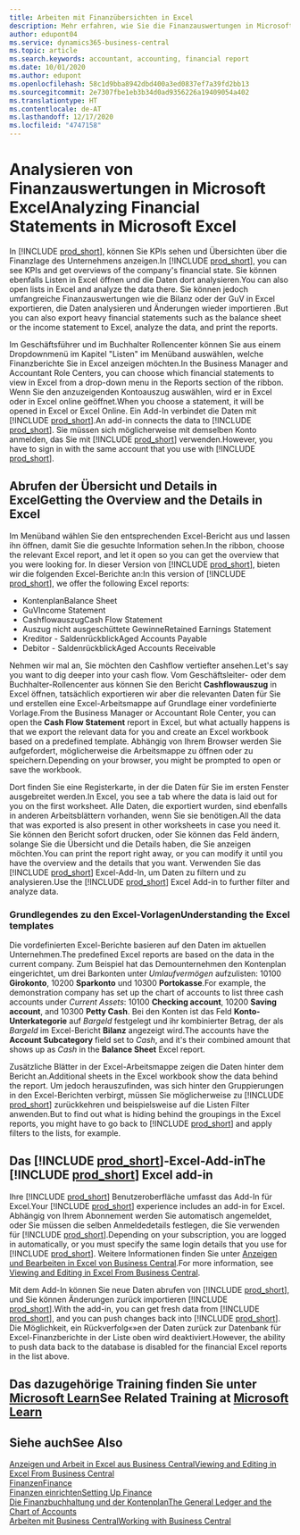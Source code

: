 ```yaml
---
title: Arbeiten mit Finanzübersichten in Excel
description: Mehr erfahren, wie Sie die Finanzauswertungen in Microsoft Excel von Business Central für eine bessere Analyse öffnen können.
author: edupont04
ms.service: dynamics365-business-central
ms.topic: article
ms.search.keywords: accountant, accounting, financial report
ms.date: 10/01/2020
ms.author: edupont
ms.openlocfilehash: 58c1d9bba8942dbd400a3ed0837ef7a39fd2bb13
ms.sourcegitcommit: 2e7307fbe1eb3b34d0ad9356226a19409054a402
ms.translationtype: HT
ms.contentlocale: de-AT
ms.lasthandoff: 12/17/2020
ms.locfileid: "4747158"
---
```

# <a name="analyzing-financial-statements-in-microsoft-excel"></a><span data-ttu-id="b04b3-103">Analysieren von Finanzauswertungen in Microsoft Excel</span><span class="sxs-lookup"><span data-stu-id="b04b3-103">Analyzing Financial Statements in Microsoft Excel</span></span>

<span data-ttu-id="b04b3-104">In [!INCLUDE [prod_short](includes/prod_short.md)], können Sie KPIs sehen und Übersichten über die Finanzlage des Unternehmens anzeigen.</span><span class="sxs-lookup"><span data-stu-id="b04b3-104">In [!INCLUDE [prod_short](includes/prod_short.md)], you can see KPIs and get overviews of the company's financial state.</span></span> <span data-ttu-id="b04b3-105">Sie können ebenfalls Listen in Excel öffnen und die Daten dort analysieren.</span><span class="sxs-lookup"><span data-stu-id="b04b3-105">You can also open lists in Excel and analyze the data there.</span></span> <span data-ttu-id="b04b3-106">Sie können jedoch umfangreiche Finanzauswertungen wie die Bilanz oder der GuV in Excel exportieren, die Daten analysieren und Änderungen wieder importieren .</span><span class="sxs-lookup"><span data-stu-id="b04b3-106">But you can also export heavy financial statements such as the balance sheet or the income statement to Excel, analyze the data, and print the reports.</span></span>  

<span data-ttu-id="b04b3-107">Im Geschäftsführer und im Buchhalter Rollencenter können Sie aus einem Dropdownmenü im Kapitel "Listen" im Menüband auswählen, welche Finanzberichte Sie in Excel anzeigen möchten.</span><span class="sxs-lookup"><span data-stu-id="b04b3-107">In the Business Manager and Accountant Role Centers, you can choose which financial statements to view in Excel from a drop-down menu in the Reports section of the ribbon.</span></span> <span data-ttu-id="b04b3-108">Wenn Sie den anzuzeigenden Kontoauszug auswählen, wird er in Excel oder in Excel online geöffnet.</span><span class="sxs-lookup"><span data-stu-id="b04b3-108">When you choose a statement, it will be opened in Excel or Excel Online.</span></span> <span data-ttu-id="b04b3-109">Ein Add-In verbindet die Daten mit [!INCLUDE [prod_short](includes/prod_short.md)].</span><span class="sxs-lookup"><span data-stu-id="b04b3-109">An add-in connects the data to [!INCLUDE [prod_short](includes/prod_short.md)].</span></span> <span data-ttu-id="b04b3-110">Sie müssen sich möglicherweise mit demselben Konto anmelden, das Sie mit [!INCLUDE [prod_short](includes/prod_short.md)] verwenden.</span><span class="sxs-lookup"><span data-stu-id="b04b3-110">However, you have to sign in with the same account that you use with [!INCLUDE [prod_short](includes/prod_short.md)].</span></span>  

## <a name="getting-the-overview-and-the-details-in-excel"></a><span data-ttu-id="b04b3-111">Abrufen der Übersicht und Details in Excel</span><span class="sxs-lookup"><span data-stu-id="b04b3-111">Getting the Overview and the Details in Excel</span></span>

<span data-ttu-id="b04b3-112">Im Menüband wählen Sie den entsprechenden Excel-Bericht aus und lassen ihn öffnen, damit Sie die gesuchte Information sehen.</span><span class="sxs-lookup"><span data-stu-id="b04b3-112">In the ribbon, choose the relevant Excel report, and let it open so you can get the overview that you were looking for.</span></span> <span data-ttu-id="b04b3-113">In dieser Version von [!INCLUDE [prod_short](includes/prod_short.md)], bieten wir die folgenden Excel-Berichte an:</span><span class="sxs-lookup"><span data-stu-id="b04b3-113">In this version of [!INCLUDE [prod_short](includes/prod_short.md)], we offer the following Excel reports:</span></span>

- <span data-ttu-id="b04b3-114">Kontenplan</span><span class="sxs-lookup"><span data-stu-id="b04b3-114">Balance Sheet</span></span>  
- <span data-ttu-id="b04b3-115">GuV</span><span class="sxs-lookup"><span data-stu-id="b04b3-115">Income Statement</span></span>  
- <span data-ttu-id="b04b3-116">Cashflowauszug</span><span class="sxs-lookup"><span data-stu-id="b04b3-116">Cash Flow Statement</span></span>  
- <span data-ttu-id="b04b3-117">Auszug nicht ausgeschüttete Gewinne</span><span class="sxs-lookup"><span data-stu-id="b04b3-117">Retained Earnings Statement</span></span>  
- <span data-ttu-id="b04b3-118">Kreditor - Saldenrückblick</span><span class="sxs-lookup"><span data-stu-id="b04b3-118">Aged Accounts Payable</span></span>  
- <span data-ttu-id="b04b3-119">Debitor - Saldenrückblick</span><span class="sxs-lookup"><span data-stu-id="b04b3-119">Aged Accounts Receivable</span></span>  

<span data-ttu-id="b04b3-120">Nehmen wir mal an, Sie möchten den Cashflow vertiefter ansehen.</span><span class="sxs-lookup"><span data-stu-id="b04b3-120">Let's say you want to dig deeper into your cash flow.</span></span> <span data-ttu-id="b04b3-121">Vom Geschäftsleiter- oder dem Buchhalter-Rollencenter aus können Sie den Bericht **Cashflowauszug** in Excel öffnen, tatsächlich exportieren wir aber die relevanten Daten für Sie und erstellen eine Excel-Arbeitsmappe auf Grundlage einer vordefinierte Vorlage.</span><span class="sxs-lookup"><span data-stu-id="b04b3-121">From the Business Manager or Accountant Role Center, you can open the **Cash Flow Statement** report in Excel, but what actually happens is that we export the relevant data for you and create an Excel workbook based on a predefined template.</span></span> <span data-ttu-id="b04b3-122">Abhängig von Ihrem Browser werden Sie aufgefordert, möglicherweise die Arbeitsmappe zu öffnen oder zu speichern.</span><span class="sxs-lookup"><span data-stu-id="b04b3-122">Depending on your browser, you might be prompted to open or save the workbook.</span></span>  

<span data-ttu-id="b04b3-123">Dort finden Sie eine Registerkarte, in der die Daten für Sie im ersten Fenster ausgebreitet werden.</span><span class="sxs-lookup"><span data-stu-id="b04b3-123">In Excel, you see a tab where the data is laid out for you on the first worksheet.</span></span> <span data-ttu-id="b04b3-124">Alle Daten, die exportiert wurden, sind ebenfalls in anderen Arbeitsblättern vorhanden, wenn Sie sie benötigen.</span><span class="sxs-lookup"><span data-stu-id="b04b3-124">All the data that was exported is also present in other worksheets in case you need it.</span></span> <span data-ttu-id="b04b3-125">Sie können den Bericht sofort drucken, oder Sie können das Feld ändern, solange Sie die Übersicht und die Details haben, die Sie anzeigen möchten.</span><span class="sxs-lookup"><span data-stu-id="b04b3-125">You can print the report right away, or you can modify it until you have the overview and the details that you want.</span></span> <span data-ttu-id="b04b3-126">Verwenden Sie das [!INCLUDE [prod_short](includes/prod_short.md)] Excel-Add-In, um Daten zu filtern und zu analysieren.</span><span class="sxs-lookup"><span data-stu-id="b04b3-126">Use the [!INCLUDE [prod_short](includes/prod_short.md)] Excel Add-in to further filter and analyze data.</span></span>  

### <a name="understanding-the-excel-templates"></a><span data-ttu-id="b04b3-127">Grundlegendes zu den Excel-Vorlagen</span><span class="sxs-lookup"><span data-stu-id="b04b3-127">Understanding the Excel templates</span></span>

<span data-ttu-id="b04b3-128">Die vordefinierten Excel-Berichte basieren auf den Daten im aktuellen Unternehmen.</span><span class="sxs-lookup"><span data-stu-id="b04b3-128">The predefined Excel reports are based on the data in the current company.</span></span> <span data-ttu-id="b04b3-129">Zum Beispiel hat das Demounternehmen den Kontenplan eingerichtet, um drei Barkonten unter *Umlaufvermögen* aufzulisten: 10100 **Girokonto**, 10200 **Sparkonto** und 10300 **Portokasse**.</span><span class="sxs-lookup"><span data-stu-id="b04b3-129">For example, the demonstration company has set up the chart of accounts to list three cash accounts under *Current Assets*: 10100 **Checking account**, 10200 **Saving account**, and 10300 **Petty Cash**.</span></span> <span data-ttu-id="b04b3-130">Bei den Konten ist das Feld **Konto-Unterkategorie** auf *Bargeld* festgelegt und ihr kombinierter Betrag, der als *Bargeld* im Excel-Bericht **Bilanz** angezeigt wird.</span><span class="sxs-lookup"><span data-stu-id="b04b3-130">The accounts have the **Account Subcategory** field set to *Cash*, and it's their combined amount that shows up as *Cash* in the **Balance Sheet** Excel report.</span></span>  

<span data-ttu-id="b04b3-131">Zusätzliche Blätter in der Excel-Arbeitsmappe zeigen die Daten hinter dem Bericht an.</span><span class="sxs-lookup"><span data-stu-id="b04b3-131">Additional sheets in the Excel workbook show the data behind the report.</span></span> <span data-ttu-id="b04b3-132">Um jedoch herauszufinden, was sich hinter den Gruppierungen in den Excel-Berichten verbirgt, müssen Sie möglicherweise zu [!INCLUDE [prod_short](includes/prod_short.md)] zurückkehren und beispielsweise auf die Listen Filter anwenden.</span><span class="sxs-lookup"><span data-stu-id="b04b3-132">But to find out what is hiding behind the groupings in the Excel reports, you might have to go back to [!INCLUDE [prod_short](includes/prod_short.md)] and apply filters to the lists, for example.</span></span>  

## <a name="the-prod_short-excel-add-in"></a><span data-ttu-id="b04b3-133">Das [!INCLUDE [prod_short](includes/prod_short.md)]-Excel-Add-in</span><span class="sxs-lookup"><span data-stu-id="b04b3-133">The [!INCLUDE [prod_short](includes/prod_short.md)] Excel add-in</span></span>

<span data-ttu-id="b04b3-134">Ihre [!INCLUDE [prod_short](includes/prod_short.md)] Benutzeroberfläche umfasst das Add-In für Excel.</span><span class="sxs-lookup"><span data-stu-id="b04b3-134">Your [!INCLUDE [prod_short](includes/prod_short.md)] experience includes an add-in for Excel.</span></span> <span data-ttu-id="b04b3-135">Abhängig von Ihrem Abonnement werden Sie automatisch angemeldet, oder Sie müssen die selben Anmeldedetails festlegen, die Sie verwenden für [!INCLUDE [prod_short](includes/prod_short.md)].</span><span class="sxs-lookup"><span data-stu-id="b04b3-135">Depending on your subscription, you are logged in automatically, or you must specify the same login details that you use for [!INCLUDE [prod_short](includes/prod_short.md)].</span></span> <span data-ttu-id="b04b3-136">Weitere Informationen finden Sie unter [Anzeigen und Bearbeiten in Excel von Business Central](across-work-with-excel.md).</span><span class="sxs-lookup"><span data-stu-id="b04b3-136">For more information, see [Viewing and Editing in Excel From Business Central](across-work-with-excel.md).</span></span>  

<span data-ttu-id="b04b3-137">Mit dem Add-In können Sie neue Daten abrufen von [!INCLUDE [prod_short](includes/prod_short.md)], und Sie können Änderungen zurück importieren [!INCLUDE [prod_short](includes/prod_short.md)].</span><span class="sxs-lookup"><span data-stu-id="b04b3-137">With the add-in, you can get fresh data from [!INCLUDE [prod_short](includes/prod_short.md)], and you can push changes back into [!INCLUDE [prod_short](includes/prod_short.md)].</span></span> <span data-ttu-id="b04b3-138">Die Möglichkeit, ein Rückverfolg«»en der Daten zurück zur Datenbank für Excel-Finanzberichte in der Liste oben wird deaktiviert.</span><span class="sxs-lookup"><span data-stu-id="b04b3-138">However, the ability to push data back to the database is disabled for the financial Excel reports in the list above.</span></span>  

## <a name="see-related-training-at-microsoft-learn"></a><span data-ttu-id="b04b3-139">Das dazugehörige Training finden Sie unter [Microsoft Learn](/learn/modules/configure-powerbi-excel-dynamics-365-business-central/index)</span><span class="sxs-lookup"><span data-stu-id="b04b3-139">See Related Training at [Microsoft Learn](/learn/modules/configure-powerbi-excel-dynamics-365-business-central/index)</span></span>

## <a name="see-also"></a><span data-ttu-id="b04b3-140">Siehe auch</span><span class="sxs-lookup"><span data-stu-id="b04b3-140">See Also</span></span>

[<span data-ttu-id="b04b3-141">Anzeigen und Arbeit in Excel aus Business Central</span><span class="sxs-lookup"><span data-stu-id="b04b3-141">Viewing and Editing in Excel From Business Central</span></span>](across-work-with-excel.md)  
[<span data-ttu-id="b04b3-142">Finanzen</span><span class="sxs-lookup"><span data-stu-id="b04b3-142">Finance</span></span>](finance.md)  
[<span data-ttu-id="b04b3-143">Finanzen einrichten</span><span class="sxs-lookup"><span data-stu-id="b04b3-143">Setting Up Finance</span></span>](finance-setup-finance.md)  
[<span data-ttu-id="b04b3-144">Die Finanzbuchhaltung und der Kontenplan</span><span class="sxs-lookup"><span data-stu-id="b04b3-144">The General Ledger and the Chart of Accounts</span></span>](finance-general-ledger.md)  
[<span data-ttu-id="b04b3-145">Arbeiten mit  Business Central</span><span class="sxs-lookup"><span data-stu-id="b04b3-145">Working with Business Central</span></span>](ui-work-product.md)  
